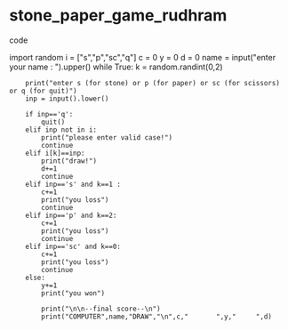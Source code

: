# stone_paper_game_rudhram
code 

<!-- start code -->

import random
i = ["s","p","sc","q"]
c = 0
y = 0
d = 0
name = input("enter your name : ").upper()
while True:
        k = random.randint(0,2)
        
        print("enter s (for stone) or p (for paper) or sc (for scissors) or q (for quit)")
        inp = input().lower()

        if inp=='q':
            quit() 
        elif inp not in i:
            print("please enter valid case!")
            continue
        elif i[k]==inp:
            print("draw!")
            d+=1
            continue
        elif inp=='s' and k==1 :
            c+=1
            print("you loss")
            continue
        elif inp=='p' and k==2:
            c+=1
            print("you loss")
            continue
        elif inp=='sc' and k==0:
            c+=1
            print("you loss")
            continue
        else:
            y+=1
            print("you won")
    
            print("\n\n--final score--\n")
            print("COMPUTER",name,"DRAW","\n",c,"       ",y,"     ",d)
            
<!--       end code      -->

